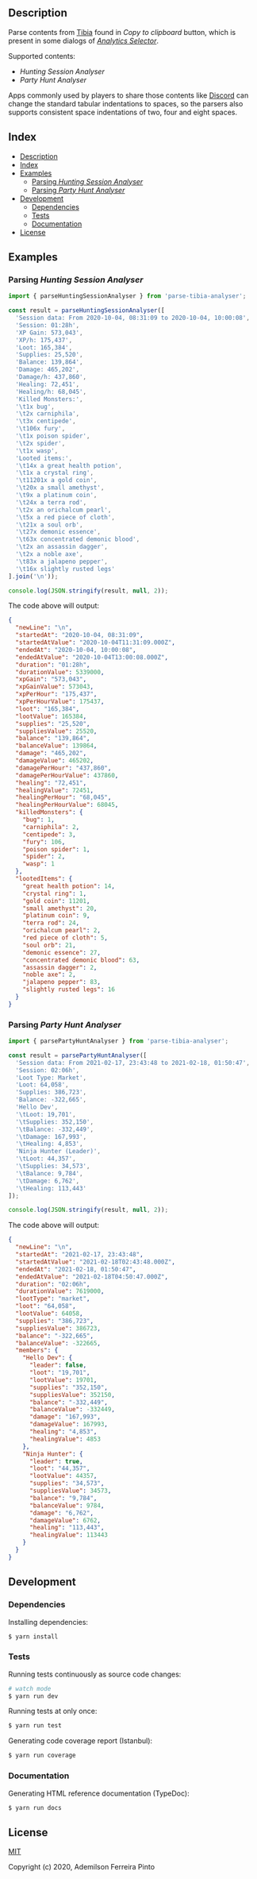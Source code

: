 ## Description

Parse contents from [Tibia] found in _Copy to clipboard_ button, which is
present in some dialogs of _[Analytics Selector]_.

Supported contents:

* _Hunting Session Analyser_
* _Party Hunt Analyser_

Apps commonly used by players to share those contents like [Discord] can change
the standard tabular indentations to spaces, so the parsers also supports
consistent space indentations of two, four and eight spaces.

## Index
- [Description](#description)
- [Index](#index)
- [Examples](#examples)
  - [Parsing _Hunting Session Analyser_](#parsing-hunting-session-analyser)
  - [Parsing _Party Hunt Analyser_](#parsing-party-hunt-analyser)
- [Development](#development)
  - [Dependencies](#dependencies)
  - [Tests](#tests)
  - [Documentation](#documentation)
- [License](#license)

## Examples

### Parsing _Hunting Session Analyser_

```ts
import { parseHuntingSessionAnalyser } from 'parse-tibia-analyser';

const result = parseHuntingSessionAnalyser([
  'Session data: From 2020-10-04, 08:31:09 to 2020-10-04, 10:00:08',
  'Session: 01:28h',
  'XP Gain: 573,043',
  'XP/h: 175,437',
  'Loot: 165,384',
  'Supplies: 25,520',
  'Balance: 139,864',
  'Damage: 465,202',
  'Damage/h: 437,860',
  'Healing: 72,451',
  'Healing/h: 68,045',
  'Killed Monsters:',
  '\t1x bug',
  '\t2x carniphila',
  '\t3x centipede',
  '\t106x fury',
  '\t1x poison spider',
  '\t2x spider',
  '\t1x wasp',
  'Looted items:',
  '\t14x a great health potion',
  '\t1x a crystal ring',
  '\t11201x a gold coin',
  '\t20x a small amethyst',
  '\t9x a platinum coin',
  '\t24x a terra rod',
  '\t2x an orichalcum pearl',
  '\t5x a red piece of cloth',
  '\t21x a soul orb',
  '\t27x demonic essence',
  '\t63x concentrated demonic blood',
  '\t2x an assassin dagger',
  '\t2x a noble axe',
  '\t83x a jalapeno pepper',
  '\t16x slightly rusted legs'
].join('\n'));

console.log(JSON.stringify(result, null, 2));
```

The code above will output:

```json
{
  "newLine": "\n",
  "startedAt": "2020-10-04, 08:31:09",
  "startedAtValue": "2020-10-04T11:31:09.000Z",
  "endedAt": "2020-10-04, 10:00:08",
  "endedAtValue": "2020-10-04T13:00:08.000Z",
  "duration": "01:28h",
  "durationValue": 5339000,
  "xpGain": "573,043",
  "xpGainValue": 573043,
  "xpPerHour": "175,437",
  "xpPerHourValue": 175437,
  "loot": "165,384",
  "lootValue": 165384,
  "supplies": "25,520",
  "suppliesValue": 25520,
  "balance": "139,864",
  "balanceValue": 139864,
  "damage": "465,202",
  "damageValue": 465202,
  "damagePerHour": "437,860",
  "damagePerHourValue": 437860,
  "healing": "72,451",
  "healingValue": 72451,
  "healingPerHour": "68,045",
  "healingPerHourValue": 68045,
  "killedMonsters": {
    "bug": 1,
    "carniphila": 2,
    "centipede": 3,
    "fury": 106,
    "poison spider": 1,
    "spider": 2,
    "wasp": 1
  },
  "lootedItems": {
    "great health potion": 14,
    "crystal ring": 1,
    "gold coin": 11201,
    "small amethyst": 20,
    "platinum coin": 9,
    "terra rod": 24,
    "orichalcum pearl": 2,
    "red piece of cloth": 5,
    "soul orb": 21,
    "demonic essence": 27,
    "concentrated demonic blood": 63,
    "assassin dagger": 2,
    "noble axe": 2,
    "jalapeno pepper": 83,
    "slightly rusted legs": 16
  }
}
```

### Parsing _Party Hunt Analyser_

```ts
import { parsePartyHuntAnalyser } from 'parse-tibia-analyser';

const result = parsePartyHuntAnalyser([
  'Session data: From 2021-02-17, 23:43:48 to 2021-02-18, 01:50:47',
  'Session: 02:06h',
  'Loot Type: Market',
  'Loot: 64,058',
  'Supplies: 386,723',
  'Balance: -322,665',
  'Hello Dev',
  '\tLoot: 19,701',
  '\tSupplies: 352,150',
  '\tBalance: -332,449',
  '\tDamage: 167,993',
  '\tHealing: 4,853',
  'Ninja Hunter (Leader)',
  '\tLoot: 44,357',
  '\tSupplies: 34,573',
  '\tBalance: 9,784',
  '\tDamage: 6,762',
  '\tHealing: 113,443'
]);

console.log(JSON.stringify(result, null, 2));
```
The code above will output:

```json
{
  "newLine": "\n",
  "startedAt": "2021-02-17, 23:43:48",
  "startedAtValue": "2021-02-18T02:43:48.000Z",
  "endedAt": "2021-02-18, 01:50:47",
  "endedAtValue": "2021-02-18T04:50:47.000Z",
  "duration": "02:06h",
  "durationValue": 7619000,
  "lootType": "market",
  "loot": "64,058",
  "lootValue": 64058,
  "supplies": "386,723",
  "suppliesValue": 386723,
  "balance": "-322,665",
  "balanceValue": -322665,
  "members": {
    "Hello Dev": {
      "leader": false,
      "loot": "19,701",
      "lootValue": 19701,
      "supplies": "352,150",
      "suppliesValue": 352150,
      "balance": "-332,449",
      "balanceValue": -332449,
      "damage": "167,993",
      "damageValue": 167993,
      "healing": "4,853",
      "healingValue": 4853
    },
    "Ninja Hunter": {
      "leader": true,
      "loot": "44,357",
      "lootValue": 44357,
      "supplies": "34,573",
      "suppliesValue": 34573,
      "balance": "9,784",
      "balanceValue": 9784,
      "damage": "6,762",
      "damageValue": 6762,
      "healing": "113,443",
      "healingValue": 113443
    }
  }
}
```

## Development

### Dependencies

Installing dependencies:

```bash
$ yarn install
```

### Tests

Running tests continuously as source code changes:

```bash
# watch mode
$ yarn run dev
```

Running tests at only once:

```bash
$ yarn run test
```

Generating code coverage report (Istanbul):

```bash
$ yarn run coverage
```

### Documentation

Generating HTML reference documentation (TypeDoc):

```bash
$ yarn run docs
```

## License

[MIT]

Copyright (c) 2020, Ademilson Ferreira Pinto

[Tibia]: https://www.tibia.com/news/
[Analytics Selector]: https://www.tibia.com/gameguides/?subtopic=manual&section=interface#analyticsselector
[Discord]: https://discord.com/
[MIT]: https://opensource.org/licenses/MIT
